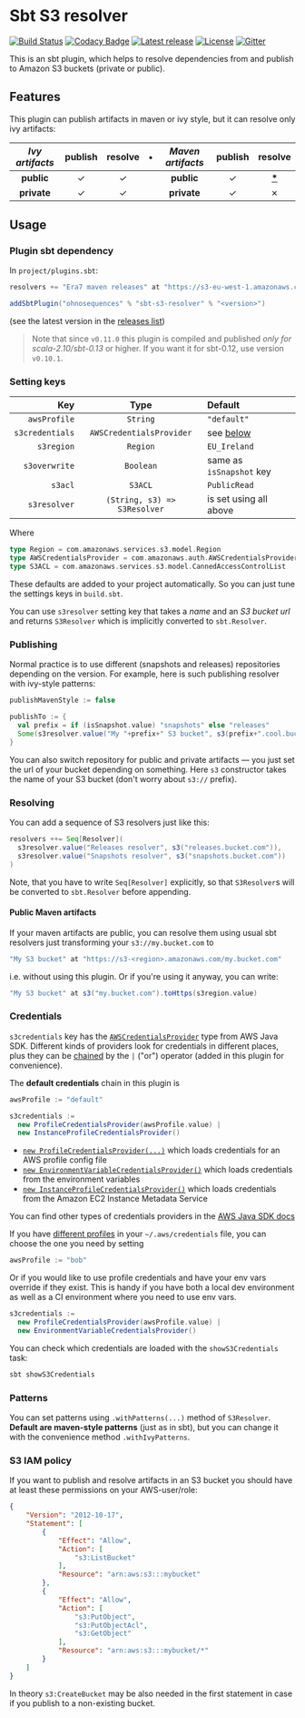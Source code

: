 # Sbt S3 resolver

[![Build Status](https://travis-ci.org/ohnosequences/sbt-s3-resolver.svg?branch=master)](https://travis-ci.org/ohnosequences/sbt-s3-resolver)
[![Codacy Badge](https://api.codacy.com/project/badge/grade/882bbf0e1ae64768b8932ea2bffa609b)](https://www.codacy.com/app/era7/sbt-s3-resolver)
[![Latest release](https://img.shields.io/github/release/ohnosequences/sbt-s3-resolver.svg)](https://github.com/ohnosequences/sbt-s3-resolver/releases/latest)
[![License](https://img.shields.io/badge/license-AGPLv3-blue.svg)](https://tldrlegal.com/license/gnu-affero-general-public-license-v3-%28agpl-3.0%29)
[![Gitter](https://img.shields.io/badge/contact-gitter_chat-dd1054.svg)](https://gitter.im/ohnosequences/sbt-s3-resolver)

This is an sbt plugin, which helps to resolve dependencies from and publish to Amazon S3 buckets (private or public).

## Features

This plugin can publish artifacts in maven or ivy style, but it can resolve only ivy artifacts:

| _Ivy artifacts_ | publish | resolve | • | _Maven artifacts_ | publish |             resolve              |
|:---------------:|:-------:|:-------:|:-:|:-----------------:|:-------:|:--------------------------------:|
|   **public**    |    ✓    |    ✓    |   |    **public**     |    ✓    | [__*__](#public-maven-artifacts) |
|   **private**   |    ✓    |    ✓    |   |    **private**    |    ✓    |                ✗                 |


## Usage

### Plugin sbt dependency

In `project/plugins.sbt`:

```scala
resolvers += "Era7 maven releases" at "https://s3-eu-west-1.amazonaws.com/releases.era7.com"

addSbtPlugin("ohnosequences" % "sbt-s3-resolver" % "<version>")
```

(see the latest version in the [releases list](https://github.com/ohnosequences/sbt-s3-resolver/releases))

> Note that since `v0.11.0` this plugin is compiled and published _only for scala-2.10/sbt-0.13_ or higher. If you want it for sbt-0.12, use version `v0.10.1`.

### Setting keys

|             Key |             Type             | Default                   |
|----------------:|:----------------------------:|:--------------------------|
|    `awsProfile` |           `String`           | `"default"`               |
| `s3credentials` |   `AWSCredentialsProvider`   | see [below](#credentials) |
|      `s3region` |           `Region`           | `EU_Ireland`              |
|   `s3overwrite` |          `Boolean`           | same as `isSnapshot` key  |
|         `s3acl` |           `S3ACL`            | `PublicRead`              |
|    `s3resolver` | `(String, s3) => S3Resolver` | is set using all above    |

Where

```scala
type Region = com.amazonaws.services.s3.model.Region
type AWSCredentialsProvider = com.amazonaws.auth.AWSCredentialsProvider
type S3ACL = com.amazonaws.services.s3.model.CannedAccessControlList
```

These defaults are added to your project automatically. So you can just tune the settings keys in `build.sbt`.

You can use `s3resolver` setting key that takes a _name_ and an _S3 bucket url_ and returns `S3Resolver` which is implicitly converted to `sbt.Resolver`.


### Publishing

Normal practice is to use different (snapshots and releases) repositories depending on the version. For example, here is such publishing resolver with ivy-style patterns:

```scala
publishMavenStyle := false

publishTo := {
  val prefix = if (isSnapshot.value) "snapshots" else "releases"
  Some(s3resolver.value("My "+prefix+" S3 bucket", s3(prefix+".cool.bucket.com")) withIvyPatterns)
}
```

You can also switch repository for public and private artifacts — you just set the url of your bucket depending on something. Here `s3` constructor takes the name of your S3 bucket (don't worry about `s3://` prefix).


### Resolving

You can add a sequence of S3 resolvers just like this:

```scala
resolvers ++= Seq[Resolver](
  s3resolver.value("Releases resolver", s3("releases.bucket.com")),
  s3resolver.value("Snapshots resolver", s3("snapshots.bucket.com"))
)
```

Note, that you have to write `Seq[Resolver]` explicitly, so that `S3Resolver`s will be converted to `sbt.Resolver` before appending.

#### Public Maven artifacts

If your maven artifacts are public, you can resolve them using usual sbt resolvers just transforming your `s3://my.bucket.com` to

```scala
"My S3 bucket" at "https://s3-<region>.amazonaws.com/my.bucket.com"
```

i.e. without using this plugin. Or if you're using it anyway, you can write:

```scala
"My S3 bucket" at s3("my.bucket.com").toHttps(s3region.value)
```


### Credentials

`s3credentials` key has the [`AWSCredentialsProvider`](http://docs.aws.amazon.com/AWSJavaSDK/latest/javadoc/com/amazonaws/auth/AWSCredentialsProvider.html) type from AWS Java SDK. Different kinds of providers look for credentials in different places, plus they can be [chained](http://docs.aws.amazon.com/AWSJavaSDK/latest/javadoc/com/amazonaws/auth/AWSCredentialsProviderChain.html) by the `|` ("or") operator (added in this plugin for convenience).

The **default credentials** chain in this plugin is

```scala
awsProfile := "default"

s3credentials :=
  new ProfileCredentialsProvider(awsProfile.value) |
  new InstanceProfileCredentialsProvider()
```

* [`new ProfileCredentialsProvider(...)`](http://docs.aws.amazon.com/AWSJavaSDK/latest/javadoc/com/amazonaws/auth/ProfileCredentialsProvider.html) which loads credentials for an AWS profile config file
* [`new EnvironmentVariableCredentialsProvider()`](http://docs.aws.amazon.com/AWSJavaSDK/latest/javadoc/com/amazonaws/auth/EnvironmentVariableCredentialsProvider.html) which loads credentials from the environment variables
* [`new InstanceProfileCredentialsProvider()`](http://docs.aws.amazon.com/AWSJavaSDK/latest/javadoc/com/amazonaws/auth/InstanceProfileCredentialsProvider.html) which loads credentials from the Amazon EC2 Instance Metadata Service

You can find other types of credentials providers in the [AWS Java SDK docs](http://docs.aws.amazon.com/AWSJavaSDK/latest/javadoc/com/amazonaws/auth/AWSCredentialsProvider.html)

If you have [different profiles](http://docs.aws.amazon.com/AWSSdkDocsJava/latest/DeveloperGuide/credentials.html#credentials-file-format) in your `~/.aws/credentials` file, you can choose the one you need by setting

```scala
awsProfile := "bob"
```

Or if you would like to use profile credentials and have your env vars override if they exist.  This is handy if you have both a local dev environment as well as a CI environment where you need to use env vars.

```scala
s3credentials :=
  new ProfileCredentialsProvider(awsProfile.value) |
  new EnvironmentVariableCredentialsProvider()
```    

You can check which credentials are loaded with the `showS3Credentials` task:

```bash
sbt showS3Credentials
```


### Patterns

You can set patterns using `.withPatterns(...)` method of `S3Resolver`. **Default are maven-style patterns** (just as in sbt), but you can change it with the convenience method `.withIvyPatterns`.


### S3 IAM policy

If you want to publish and resolve artifacts in an S3 bucket you should have at least these permissions on your AWS-user/role:

```json
{
    "Version": "2012-10-17",
    "Statement": [
        {
            "Effect": "Allow",
            "Action": [
                "s3:ListBucket"
            ],
            "Resource": "arn:aws:s3:::mybucket"
        },
        {
            "Effect": "Allow",
            "Action": [
                "s3:PutObject",
                "s3:PutObjectAcl",
                "s3:GetObject"
            ],
            "Resource": "arn:aws:s3:::mybucket/*"
        }
    ]
}
```

In theory `s3:CreateBucket` may be also needed in the first statement in case if you publish to a non-existing bucket.
